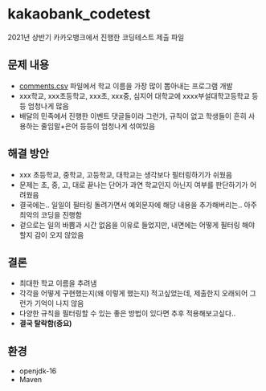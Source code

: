 # kakaobank_codetest
2021년 상반기 카카오뱅크에서 진행한 코딩테스트 제출 파일

## 문제 내용
- [comments.csv](https://github.com/wnjoon/kakaobank_codetest/blob/main/src/comments.csv) 파일에서 학교 이름을 가장 많이 뽑아내는 프로그램 개발
- xxx학교, xxx초등학교, xxx초, xxx중, 심지어 대학교에 xxxx부설대학고등학교 등등 엄청나게 많음
- 배달의 민족에서 진행한 이벤트 댓글들이라 그런가, 규칙이 없고 학생들이 흔히 사용하는 줄임말+은어 등등이 엄청나게 섞여있음

## 해결 방안
- xxx 초등학교, 중학교, 고등학교, 대학교는 생각보다 필터링하기가 쉬웠음
- 문제는 초, 중, 고, 대로 끝나는 단어가 과연 학교인지 아닌지 여부를 판단하기가 어려웠음
- 결국에는.. 일일이 필터링 돌려가면서 예외문자에 해당 내용을 추가해버리는.. 아주 최악의 코딩을 진행함
- 겉으로는 일의 바쁨과 시간 없음을 이유로 들었지만, 내면에는 어떻게 필터링 해야할지 감이 오지 않았음

## 결론
- 최대한 학교 이름을 추려냄
- 각각을 어떻게 구현했는지(왜 이렇게 했는지) 적고싶었는데, 제출한지 오래되어 그런가 기억이 나지 않음
- 다양한 규칙을 필터링할 수 있는 좋은 방법이 있다면 추후 적용해보고싶다..
- **결국 탈락함(중요)**

## 환경
- openjdk-16
- Maven
